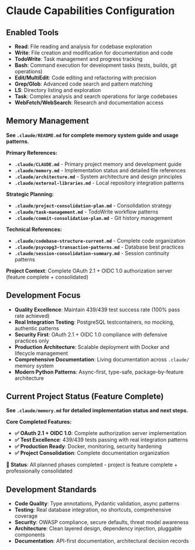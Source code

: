 # Claude Capabilities Configuration

## Enabled Tools
- **Read**: File reading and analysis for codebase exploration
- **Write**: File creation and modification for documentation and code
- **TodoWrite**: Task management and progress tracking
- **Bash**: Command execution for development tasks (tests, builds, git operations)
- **Edit/MultiEdit**: Code editing and refactoring with precision
- **Grep/Glob**: Advanced code search and pattern matching
- **LS**: Directory listing and exploration
- **Task**: Complex analysis and search operations for large codebases
- **WebFetch/WebSearch**: Research and documentation access

## Memory Management
**See `.claude/README.md` for complete memory system guide and usage patterns.**

**Primary References:**
- **`.claude/CLAUDE.md`** - Primary project memory and development guide
- **`.claude/memory.md`** - Implementation status and detailed file references
- **`.claude/architecture.md`** - System architecture and design principles
- **`.claude/external-libraries.md`** - Local repository integration patterns

**Strategic Planning:**
- **`.claude/project-consolidation-plan.md`** - Consolidation strategy
- **`.claude/task-management.md`** - TodoWrite workflow patterns
- **`.claude/commit-consolidation-plan.md`** - Git history management

**Technical References:**
- **`.claude/codebase-structure-current.md`** - Complete code organization
- **`.claude/psycopg3-transaction-patterns.md`** - Database best practices
- **`.claude/session-consolidation-summary.md`** - Session continuity patterns

**Project Context**: Complete OAuth 2.1 + OIDC 1.0 authorization server (feature complete + consolidated)

## Development Focus
- **Quality Excellence**: Maintain 439/439 test success rate (100% pass rate achieved)
- **Real Integration Testing**: PostgreSQL testcontainers, no mocking, authentic patterns
- **Security First**: OAuth 2.1 + OIDC 1.0 compliance with defensive practices only
- **Production Architecture**: Scalable deployment with Docker and lifecycle management
- **Comprehensive Documentation**: Living documentation across `.claude/` memory system
- **Modern Python Patterns**: Async-first, type-safe, package-by-feature architecture

## Current Project Status (Feature Complete)
**See `.claude/memory.md` for detailed implementation status and next steps.**

**Core Completed Features:**
- **✅ OAuth 2.1 + OIDC 1.0**: Complete authorization server implementation
- **✅ Test Excellence**: 439/439 tests passing with real integration patterns
- **✅ Production Ready**: Docker, monitoring, security hardening
- **✅ Project Consolidation**: Complete documentation organization

**🎯 Status**: All planned phases completed - project is feature complete + professionally consolidated

## Development Standards
- **Code Quality**: Type annotations, Pydantic validation, async patterns
- **Testing**: Real database integration, no shortcuts, comprehensive coverage
- **Security**: OWASP compliance, secure defaults, threat model awareness
- **Architecture**: Clean layered design, dependency injection, pluggable components
- **Documentation**: API-first documentation, architectural decision records